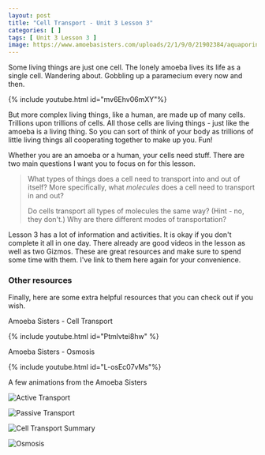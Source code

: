 ```yaml
---
layout: post
title: "Cell Transport - Unit 3 Lesson 3"
categories: [ ]
tags: [ Unit 3 Lesson 3 ]
image: https://www.amoebasisters.com/uploads/2/1/9/0/21902384/aquaporin-construction_orig.png
---
```


Some living things are just one cell. The lonely amoeba lives its life as a single cell. Wandering about. Gobbling up a paramecium every now and then.

{% include youtube.html id="mv6Ehv06mXY"%}

But more complex living things, like a human, are made up of many cells. Trillions upon trillions of cells. All those cells are living things - just like the amoeba is a living thing. So you can sort of think of your body as trillions of little living things all cooperating together to make up you. Fun!

Whether you are an amoeba or a human, your cells need stuff. There are two main questions I want you to focus on for this lesson.

> What types of things does a cell need to transport into and out of itself? More specifically, what *molecules* does a cell need to transport in and out?
>
> Do cells transport all types of molecules the same way? (Hint - no, they don't.) Why are there different modes of transportation?

Lesson 3 has a lot of information and activities. It is okay if you don't complete it all in one day. There already are good videos in the lesson as well as two Gizmos. These are great resources and make sure to spend some time with them. I've link to them here again for your convenience.

### Other resources

Finally, here are some extra helpful resources that you can check out if you wish.

Amoeba Sisters - Cell Transport

{% include youtube.html id="Ptmlvtei8hw" %}

Amoeba Sisters - Osmosis

{% include youtube.html id="L-osEc07vMs"%}

A few animations from the Amoeba Sisters 

![Active Transport](https://www.amoebasisters.com/uploads/2/1/9/0/21902384/active-transport-gif_orig.gif)

![Passive Transport](https://www.amoebasisters.com/uploads/2/1/9/0/21902384/passive-transport-diffusion-gif_orig.gif)

![Cell Transport Summary](https://www.amoebasisters.com/uploads/2/1/9/0/21902384/cell-transport-gif_orig.gif)

![Osmosis](https://www.amoebasisters.com/uploads/2/1/9/0/21902384/passive-transport-osmosis-gif-v2_orig.gif)